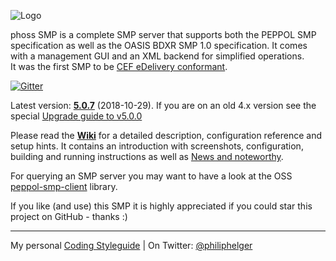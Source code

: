 ![Logo](https://github.com/phax/peppol-smp-server/blob/master/docs/logo/logo-gradient-446-100.png)

phoss SMP is a complete SMP server that supports both the PEPPOL SMP specification as well as the OASIS BDXR SMP 1.0 specification.
It comes with a management GUI and an XML backend for simplified operations.  
It was the first SMP to be [CEF eDelivery conformant](https://ec.europa.eu/cefdigital/wiki/display/CEFDIGITAL/OASIS+SMP+conformant+solutions).

[![Gitter](https://badges.gitter.im/phax/peppol-smp-server.svg)](https://gitter.im/phax/peppol-smp-server?utm_source=badge&utm_medium=badge&utm_campaign=pr-badge)

Latest version: **[5.0.7](https://github.com/phax/peppol-smp-server/releases/tag/peppol-smp-server-parent-pom-5.0.7)** (2018-10-29).
If you are on an old 4.x version see the special [Upgrade guide to v5.0.0](https://github.com/phax/peppol-smp-server/wiki/Upgrade-Guide-V5)

Please read the **[Wiki](https://github.com/phax/peppol-smp-server/wiki)** for a detailed description, configuration reference and setup hints. It contains an introduction with screenshots, configuration, building and running instructions as well as [News and noteworthy](https://github.com/phax/peppol-smp-server/wiki/News-and-noteworthy).

For querying an SMP server you may want to have a look at the OSS [peppol-smp-client](https://github.com/phax/peppol-commons/) library.

If you like (and use) this SMP it is highly appreciated if you could star this project on GitHub - thanks :)

---

My personal [Coding Styleguide](https://github.com/phax/meta/blob/master/CodingStyleguide.md) |
On Twitter: <a href="https://twitter.com/philiphelger">@philiphelger</a>
